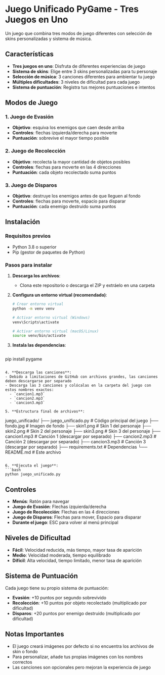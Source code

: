 

# Juego Unificado PyGame - Tres Juegos en Uno

Un juego que combina tres modos de juego diferentes con selección de skins personalizadas y sistema de música.

## Características

- **Tres juegos en uno**: Disfruta de diferentes experiencias de juego
- **Sistema de skins**: Elige entre 3 skins personalizadas para tu personaje
- **Selección de música**: 3 canciones diferentes para ambientar tu juego
- **Múltiples dificultades**: 3 niveles de dificultad para cada juego
- **Sistema de puntuación**: Registra tus mejores puntuaciones e intentos

## Modos de Juego

### 1. Juego de Evasión
- **Objetivo**: esquiva los enemigos que caen desde arriba
- **Controles**: flechas izquierda/derecha para moverte
- **Puntuación**: sobrevive el mayor tiempo posible

### 2. Juego de Recolección
- **Objetivo**: recolecta la mayor cantidad de objetos posibles
- **Controles**: flechas para moverte en las 4 direcciones
- **Puntuación**: cada objeto recolectado suma puntos

### 3. Juego de Disparos
- **Objetivo**: destruye los enemigos antes de que lleguen al fondo
- **Controles**: flechas para moverte, espacio para disparar
- **Puntuación**: cada enemigo destruido suma puntos

## Instalación

### Requisitos previos
- Python 3.8 o superior
- Pip (gestor de paquetes de Python)

### Pasos para instalar

1. **Descarga los archivos**:
   - Clona este repositorio o descarga el ZIP y extráelo en una carpeta

2. **Configura un entorno virtual (recomendado)**:
   ```bash
   # Crear entorno virtual
   python -m venv venv
   
   # Activar entorno virtual (Windows)
   venv\Scripts\activate
   
   # Activar entorno virtual (macOS/Linux)
   source venv/bin/activate
   ```

3. **Instala las dependencias**:
   ```bash
 pip install pygame
   ```

4. **Descarga las canciones**:
   - Debido a limitaciones de GitHub con archivos grandes, las canciones deben descargarse por separado
   - Descarga las 3 canciones y colócalas en la carpeta del juego con estos nombres exactos:
     - `cancion1.mp3`
     - `cancion2.mp3` 
     - `cancion3.mp3`

5. **Estructura final de archivos**:
   ```
   juego_unificado/
   ├── juego_unificado.py    # Código principal del juego
   ├── fondo.jpg             # Imagen de fondo
   ├── skin1.png             # Skin 1 del personaje
   ├── skin2.png             # Skin 2 del personaje
   ├── skin3.png             # Skin 3 del personaje
   ├── cancion1.mp3          # Canción 1 (descargar por separado)
   ├── cancion2.mp3          # Canción 2 (descargar por separado)
   ├── cancion3.mp3          # Canción 3 (descargar por separado)
   ├── requirements.txt      # Dependencias
   └── README.md            # Este archivo
   ```

6. **Ejecuta el juego**:
   ```bash
   python juego_unificado.py
   ```

## Controles

- **Menús**: Ratón para navegar
- **Juego de Evasión**: Flechas izquierda/derecha
- **Juego de Recolección**: Flechas en las 4 direcciones
- **Juego de Disparos**: Flechas para mover, Espacio para disparar
- **Durante el juego**: ESC para volver al menú principal

## Niveles de Dificultad

- **Fácil**: Velocidad reducida, más tiempo, mayor tasa de aparición
- **Medio**: Velocidad moderada, tiempo equilibrado
- **Difícil**: Alta velocidad, tiempo limitado, menor tasa de aparición

## Sistema de Puntuación

Cada juego tiene su propio sistema de puntuación:
- **Evasión**: +10 puntos por segundo sobrevivido
- **Recolección**: +10 puntos por objeto recolectado (multiplicado por dificultad)
- **Disparos**: +20 puntos por enemigo destruido (multiplicado por dificultad)

## Notas Importantes

- El juego creará imágenes por defecto si no encuentra los archivos de skin o fondo
- Para personalizar, añade tus propias imágenes con los nombres correctos
- Las canciones son opcionales pero mejoran la experiencia de juego
